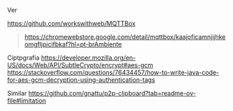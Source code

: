 

Ver

https://github.com/workswithweb/MQTTBox

> https://chromewebstore.google.com/detail/mqttbox/kaajoficamnjijhkeomgfljpicifbkaf?hl=pt-brAmbiente


Ciptpgrafia
https://developer.mozilla.org/en-US/docs/Web/API/SubtleCrypto/encrypt#aes-gcm
https://stackoverflow.com/questions/76434457/how-to-write-java-code-for-aes-gcm-decryption-using-authentication-tags

Similar
https://github.com/gnattu/p2p-clipboard?tab=readme-ov-file#limitation